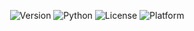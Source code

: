 <p align="center"> <img src="https://img.shields.io/badge/Version-2.0.0-blue.svg" alt="Version"> <img src="https://img.shields.io/badge/Python-3.8+-green.svg" alt="Python"> <img src="https://img.shields.io/badge/License-MIT-yellow.svg" alt="License"> <img src="https://img.shields.io/badge/Platform-Linux%20%7C%20Windows%20%7C%20macOS-lightgrey.svg" alt="Platform"> </p>
